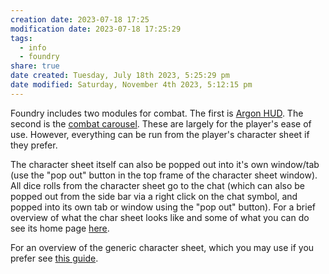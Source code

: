 ```yaml
---
creation date: 2023-07-18 17:25
modification date: 2023-07-18 17:25:29
tags:
  - info
  - foundry
share: true
date created: Tuesday, July 18th 2023, 5:25:29 pm
date modified: Saturday, November 4th 2023, 5:12:15 pm
---
```



Foundry includes two modules for combat. The first is [Argon HUD](https://wiki.theripper93.com/free/enhancedcombathud). The second is the [combat carousel](https://wiki.theripper93.com/free/combat-tracker-dock). These are largely for the player's ease of use. However, everything can be run from the player's character sheet if they prefer. 

The character sheet itself can also be popped out into it's own window/tab (use the "pop out" button in the top frame of the character sheet window). All dice rolls from the character sheet go to the chat (which can also be popped out from the side bar via a right click on the chat symbol, and popped into its own tab or window using the "pop out" button). For a brief overview of what the char sheet looks like and some of what you can do see its home page [here](https://github.com/ElfFriend-DnD/foundryvtt-compactBeyond5eSheet). 

For an overview of the generic character sheet, which you may use if you prefer see [this guide](https://www.encounterlibrary.com/guides/players-guide-the-character-sheet-foundry-vtt/). 
